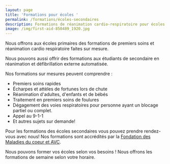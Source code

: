 ```yaml
---
layout: page
title: 'Formations pour écoles '
permalink: /formations/écoles-secondaires
description: Formations de réanimation cardio-respiratoire pour écoles secondaires
image: /img/first-aid-850489_1920.jpg
---
```

Nous offrons aux écoles primaires des formations de premiers soins et réanimation cardio respiratoire faites sur mesure.

Nous pouvons aussi offrir des formations aux étudiants de secondaire en réanimation et défibrillation externe automatisée.

Nos formations sur mesures peuvent comprendre :

* Premiers soins rapides 
* Écharpes et attèles de fortunes lors de chute
* Réanimation d'adultes, d'enfants et de bébés
* Traitement en premiers soins de foulures
* Dégagement des voies respiratoires pour personne ayant un blocage partiel ou complet.
* Appel au 9-1-1
* Et autres sujets sur demande! 

Pour les formations des écoles secondaires vous pouvez prendre rendez-vous avec nous! Nos formations sont accrédités par la [Fondation des Maladies du coeur et AVC](http://www.coeuretavc.ca/avc).

Nous pouvons former vos écoles selon vos besoins ! Nous offrons les formations de semaine selon votre horaire.
